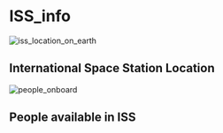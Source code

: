 # ISS_info

![iss_location_on_earth](https://user-images.githubusercontent.com/79619620/202902033-127da488-117f-4d1e-9d12-1e4726d40610.jpg)

## International Space Station Location 

![people_onboard](https://user-images.githubusercontent.com/79619620/202902036-7b711399-0922-401b-bb9b-7812df8f4fd0.jpg)

## People available in ISS
